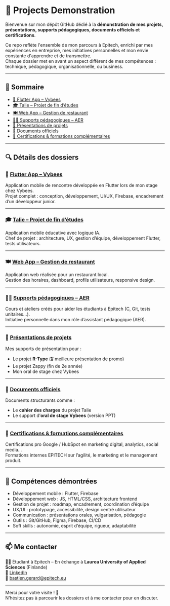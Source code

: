 # 💼 Projects Demonstration

Bienvenue sur mon dépôt GitHub dédié à la **démonstration de mes projets, présentations, supports pédagogiques, documents officiels et certifications**.

Ce repo reflète l'ensemble de mon parcours à Epitech, enrichi par mes expériences en entreprise, mes initiatives personnelles et mon envie constante d'apprendre et de transmettre.  
Chaque dossier met en avant un aspect différent de mes compétences : technique, pédagogique, organisationnelle, ou business.

---

## 🧭 Sommaire

- [📱 Flutter App – Vybees](./Flutter-app-vybees)
- [🎓 Talie – Projet de fin d’études](./End-studies-project)
- [🍽️ Web App – Gestion de restaurant](./Web-app-restaurant)
- [🧑‍🏫 Supports pédagogiques – AER](./Pedagogical-courses-AER)
- [🎤 Présentations de projets](./Project-presentations)
- [📂 Documents officiels](./Official-documents)
- [📜 Certifications & formations complémentaires](./Certifications)

---

## 🔍 Détails des dossiers

### 📱 [Flutter App – Vybees](./Flutter-app-vybees)
Application mobile de rencontre développée en Flutter lors de mon stage chez Vybees.  
Projet complet : conception, développement, UI/UX, Firebase, encadrement d’un développeur junior.

---

### 🎓 [Talie – Projet de fin d’études](./End-studies-project)
Application mobile éducative avec logique IA.  
Chef de projet : architecture, UX, gestion d’équipe, développement Flutter, tests utilisateurs.

---

### 🍽️ [Web App – Gestion de restaurant](./Web-app-restaurant)
Application web réalisée pour un restaurant local.  
Gestion des horaires, dashboard, profils utilisateurs, responsive design.

---

### 🧑‍🏫 [Supports pédagogiques – AER](./Pedagogical-courses-AER)
Cours et ateliers créés pour aider les étudiants à Epitech (C, Git, tests unitaires...).  
Initiative personnelle dans mon rôle d’assistant pédagogique (AER).

---

### 🎤 [Présentations de projets](./Project-presentations)
Mes supports de présentation pour :
- Le projet **R-Type** (🎖 meilleure présentation de promo)
- Le projet Zappy (fin de 2e année)
- Mon oral de stage chez Vybees

---

### 📂 [Documents officiels](./Official-documents)
Documents structurants comme :
- Le **cahier des charges** du projet Talie  
- Le support d’**oral de stage Vybees** (version PPT)

---

### 📜 [Certifications & formations complémentaires](./Certifications)
Certifications pro Google / HubSpot en marketing digital, analytics, social media...  
Formations internes EPITECH sur l’agilité, le marketing et le management produit.

---

## 🧠 Compétences démontrées

- Développement mobile : Flutter, Firebase
- Développement web : JS, HTML/CSS, architecture frontend
- Gestion de projet : roadmap, encadrement, coordination d’équipe
- UX/UI : prototypage, accessibilité, design centré utilisateur
- Communication : présentations orales, vulgarisation, pédagogie
- Outils : Git/GitHub, Figma, Firebase, CI/CD
- Soft skills : autonomie, esprit d’équipe, rigueur, adaptabilité

---

## 📫 Me contacter

👨‍🎓 Étudiant à Epitech – En échange à **Laurea University of Applied Sciences** (Finlande)  
🔗 [LinkedIn](https://www.linkedin.com/in/bastien-gerard-epitech/)  
📧 bastien.gerard@epitech.eu

---

Merci pour votre visite ! 🙌  
N’hésitez pas à parcourir les dossiers et à me contacter pour en discuter.

